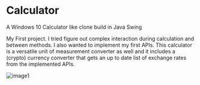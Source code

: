 # Calculator
A Windows 10 Calculator like clone build in Java Swing

My First project. I tried figure out complex interaction during calculation and between methods. I also wanted to implement my first APIs.
This calculator is a versatile unit of measurement converter as well and it includes a (crypto) currency converter 
that gets an up to date list of exchange rates from the implemented APIs.

![image1](https://1drv.ms/u/s!ApnftuisG8kVmyYOliA82agc3fIa.png)

